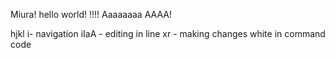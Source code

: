 Miura! hello world! !!!!
Aaaaaaaa AAAA!



hjkl i- navigation
iIaA - editing in line
xr - making changes white in command code